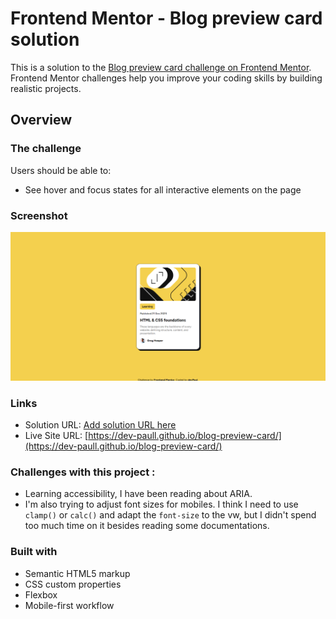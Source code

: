 # Frontend Mentor - Blog preview card solution

This is a solution to the [Blog preview card challenge on Frontend Mentor](https://www.frontendmentor.io/challenges/blog-preview-card-ckPaj01IcS). Frontend Mentor challenges help you improve your coding skills by building realistic projects. 

## Overview

### The challenge

Users should be able to:

- See hover and focus states for all interactive elements on the page

### Screenshot

![](./blog-preview-card_screenshot.png)

### Links

- Solution URL: [Add solution URL here](https://your-solution-url.com)
- Live Site URL: [https://dev-paull.github.io/blog-preview-card/](https://dev-paull.github.io/blog-preview-card/)


### Challenges with this project  : 
- Learning accessibility, I have been reading about ARIA.
- I'm also trying to adjust font sizes for mobiles. I think I need to use `clamp()` or `calc()` and adapt the `font-size` to the vw, but I didn't spend too much time on it besides reading some documentations. 

### Built with

- Semantic HTML5 markup
- CSS custom properties
- Flexbox
- Mobile-first workflow
